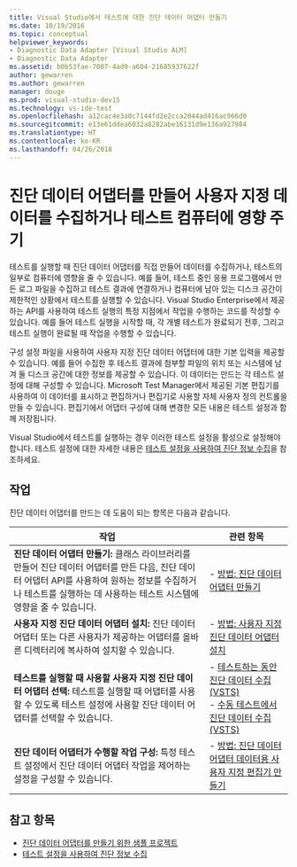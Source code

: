 ```yaml
---
title: Visual Studio에서 테스트에 대한 진단 데이터 어댑터 만들기
ms.date: 10/19/2016
ms.topic: conceptual
helpviewer_keywords:
- Diagnostic Data Adapter [Visual Studio ALM]
- Diagnostic Data Adapter
ms.assetid: b0b53fae-7007-4ad9-a604-21685937622f
author: gewarren
ms.author: gewarren
manager: douge
ms.prod: visual-studio-dev15
ms.technology: vs-ide-test
ms.openlocfilehash: a12cac4e3a0c7144fd2e2cca2044ad416ac966d0
ms.sourcegitcommit: e13e61ddea6032a8282abe16131d9e136a927984
ms.translationtype: HT
ms.contentlocale: ko-KR
ms.lasthandoff: 04/26/2018
---
```

# <a name="create-a-diagnostic-data-adapter-to-collect-custom-data-or-affect-a-test-machine"></a>진단 데이터 어댑터를 만들어 사용자 지정 데이터를 수집하거나 테스트 컴퓨터에 영향 주기

테스트를 실행할 때 진단 데이터 어댑터를 직접 만들어 데이터를 수집하거나, 테스트의 일부로 컴퓨터에 영향을 줄 수 있습니다. 예를 들어, 테스트 중인 응용 프로그램에서 만든 로그 파일을 수집하고 테스트 결과에 연결하거나 컴퓨터에 남아 있는 디스크 공간이 제한적인 상황에서 테스트를 실행할 수 있습니다. Visual Studio Enterprise에서 제공하는 API를 사용하여 테스트 실행의 특정 지점에서 작업을 수행하는 코드를 작성할 수 있습니다. 예를 들어 테스트 실행을 시작할 때, 각 개별 테스트가 완료되기 전후, 그리고 테스트 실행이 완료될 때 작업을 수행할 수 있습니다.

구성 설정 파일을 사용하여 사용자 지정 진단 데이터 어댑터에 대한 기본 입력을 제공할 수 있습니다. 예를 들어 수집한 후 테스트 결과에 첨부할 파일의 위치 또는 시스템에 남겨 둘 디스크 공간에 대한 정보를 제공할 수 있습니다. 이 데이터는 만드는 각 테스트 설정에 대해 구성할 수 있습니다. Microsoft Test Manager에서 제공된 기본 편집기를 사용하여 이 데이터를 표시하고 편집하거나 편집기로 사용할 자체 사용자 정의 컨트롤을 만들 수 있습니다. 편집기에서 어댑터 구성에 대해 변경한 모든 내용은 테스트 설정과 함께 저장됩니다.

Visual Studio에서 테스트를 실행하는 경우 이러한 테스트 설정을 활성으로 설정해야 합니다. 테스트 설정에 대한 자세한 내용은 [테스트 설정을 사용하여 진단 정보 수집](../test/collect-diagnostic-information-using-test-settings.md)을 참조하세요.

## <a name="tasks"></a>작업

 진단 데이터 어댑터를 만드는 데 도움이 되는 항목은 다음과 같습니다.

|작업|관련 항목|
|-----------|-----------------------|
|**진단 데이터 어댑터 만들기:** 클래스 라이브러리를 만들어 진단 데이터 어댑터를 만든 다음, 진단 데이터 어댑터 API를 사용하여 원하는 정보를 수집하거나 테스트를 실행하는 데 사용하는 테스트 시스템에 영향을 줄 수 있습니다.|-   [방법: 진단 데이터 어댑터 만들기](../test/how-to-create-a-diagnostic-data-adapter.md)|
|**사용자 지정 진단 데이터 어댑터 설치:** 진단 데이터 어댑터 또는 다른 사용자가 제공하는 어댑터를 올바른 디렉터리에 복사하여 설치할 수 있습니다.|-   [방법: 사용자 지정 진단 데이터 어댑터 설치](../test/how-to-install-a-custom-diagnostic-data-adapter.md)|
|**테스트를 실행할 때 사용할 사용자 지정 진단 데이터 어댑터 선택:** 테스트를 실행할 때 어댑터를 사용할 수 있도록 테스트 설정에 사용할 진단 데이터 어댑터를 선택할 수 있습니다.|-   [테스트하는 동안 진단 데이터 수집(VSTS)](/vsts/manual-test/collect-diagnostic-data)<br />-   [수동 테스트에서 진단 데이터 수집(VSTS)](/vsts/manual-test/mtm/collect-more-diagnostic-data-in-manual-tests)|
|**진단 데이터 어댑터가 수행할 작업 구성:** 특정 테스트 설정에서 진단 데이터 어댑터 작업을 제어하는 설정을 구성할 수 있습니다.|-   [방법: 진단 데이터 어댑터 데이터용 사용자 지정 편집기 만들기](../test/how-to-create-a-custom-editor-for-data-for-your-diagnostic-data-adapter.md)|

## <a name="see-also"></a>참고 항목

- [진단 데이터 어댑터를 만들기 위한 샘플 프로젝트](../test/sample-project-for-creating-a-diagnostic-data-adapter.md)
- [테스트 설정을 사용하여 진단 정보 수집](../test/collect-diagnostic-information-using-test-settings.md)